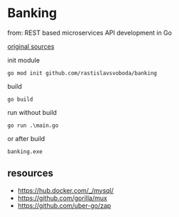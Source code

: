 # Banking

from: REST based microservices API development in Go

[original sources](https://github.com/ashishjuyal/banking)

init module

```
go mod init github.com/rastislavsvoboda/banking
```

build

```
go build
```

run without build

```
go run .\main.go
```

or after build

```
banking.exe
```

## resources

- https://hub.docker.com/_/mysql/
- https://github.com/gorilla/mux
- https://github.com/uber-go/zap
